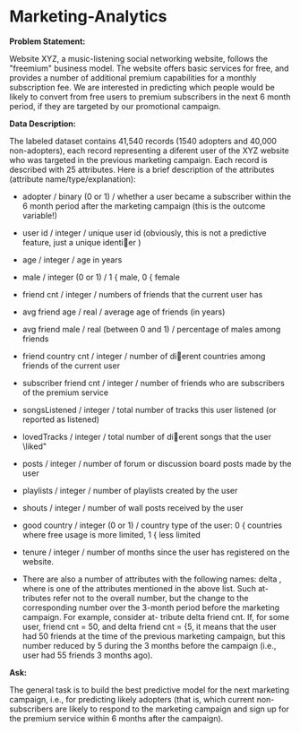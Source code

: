 # Marketing-Analytics

**Problem Statement:**

Website XYZ, a music-listening social networking website, follows the "freemium" business model. The website offers basic services for free, and provides a
number of additional premium capabilities for a monthly subscription fee. We are interested in predicting which people would be likely to convert from free users to premium subscribers
in the next 6 month period, if they are targeted by our promotional campaign.

**Data Description:**

The labeled dataset contains 41,540 records (1540 adopters and 40,000 non-adopters), each record representing
a diferent user of the XYZ website who was targeted in the previous marketing campaign.
Each record is described with 25 attributes. Here is a brief description of the attributes (attribute name/type/explanation):

- adopter / binary (0 or 1) / whether a user became a subscriber within the 6 month
period after the marketing campaign (this is the outcome variable!)

- user id / integer / unique user id (obviously, this is not a predictive feature, just a
unique identier )

- age / integer / age in years

- male / integer (0 or 1) / 1 { male, 0 { female

- friend cnt / integer / numbers of friends that the current user has

- avg friend age / real / average age of friends (in years)

- avg friend male / real (between 0 and 1) / percentage of males among friends

- friend country cnt / integer / number of dierent countries among friends of the current
user

- subscriber friend cnt / integer / number of friends who are subscribers of the premium
service

- songsListened / integer / total number of tracks this user listened (or reported as
listened)

- lovedTracks / integer / total number of dierent songs that the user \liked"

- posts / integer / number of forum or discussion board posts made by the user

- playlists / integer / number of playlists created by the user

- shouts / integer / number of wall posts received by the user

- good country / integer (0 or 1) / country type of the user: 0 { countries where free
usage is more limited, 1 { less limited

- tenure / integer / number of months since the user has registered on the website.

- There are also a number of attributes with the following names: delta <attr-name >,
where <attr-name > is one of the attributes mentioned in the above list. Such at-
tributes refer not to the overall number, but the change to the corresponding number
over the 3-month period before the marketing campaign. For example, consider at-
tribute delta friend cnt. If, for some user, friend cnt = 50, and delta friend cnt = {5,
it means that the user had 50 friends at the time of the previous marketing campaign,
but this number reduced by 5 during the 3 months before the campaign (i.e., user had
55 friends 3 months ago).

**Ask:**

The general task is to build the best predictive model for the next marketing campaign,
i.e., for predicting likely adopters (that is, which current non-subscribers are likely to respond
to the marketing campaign and sign up for the premium service within 6 months after the
campaign).
